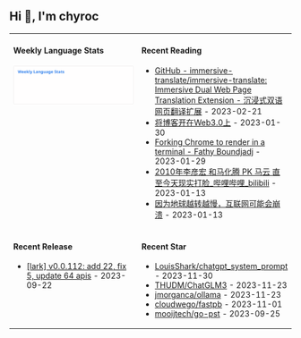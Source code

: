 ## Hi 👋, I'm chyroc

<table width="960px">
<tr>
<td valign="top" width="50%">

#### Weekly Language Stats

![](./images/wakatime_weekly_language_stats.svg)
</td>
<td valign="top" width="50%">

#### Recent Reading

* <a href='https://github.com/immersive-translate/immersive-translate' target='_black'>GitHub - immersive-translate/immersive-translate: Immersive Dual Web Page Translation Extension - 沉浸式双语网页翻译扩展</a> - 2023-02-21
* <a href='https://outti.me/6FE23FD0-22F4-4BDE-9F2B-72C0E5180C2C/' target='_black'>将博客开在Web3.0上</a> - 2023-01-30
* <a href='https://fathy.fr/carbonyl' target='_black'>Forking Chrome to render in a terminal - Fathy Boundjadj</a> - 2023-01-29
* <a href='https://www.bilibili.com/video/BV1dz411B7xk/' target='_black'>2010年李彦宏 和马化腾  PK  马云   直至今天现实打脸_哔哩哔哩_bilibili</a> - 2023-01-13
* <a href='https://mp.weixin.qq.com/s/nT0AGtxqCNGR_jwRp_Y63g' target='_black'>因为地球越转越慢，互联网可能会崩溃</a> - 2023-01-13

</td>
</tr>
<tr>
<td valign="top" width="50%">

#### Recent Release

* <a href='https://github.com/chyroc/lark/releases/tag/v0.0.112' target='_black'>[lark] v0.0.112: add 22, fix 5, update 64 apis</a> - 2023-09-22

</td>
<td valign="top" width="50%">

#### Recent Star

* <a href='https://github.com/LouisShark/chatgpt_system_prompt' target='_black'>LouisShark/chatgpt_system_prompt</a> - 2023-11-30
* <a href='https://github.com/THUDM/ChatGLM3' target='_black'>THUDM/ChatGLM3</a> - 2023-11-23
* <a href='https://github.com/jmorganca/ollama' target='_black'>jmorganca/ollama</a> - 2023-11-23
* <a href='https://github.com/cloudwego/fastpb' target='_black'>cloudwego/fastpb</a> - 2023-11-01
* <a href='https://github.com/mooijtech/go-pst' target='_black'>mooijtech/go-pst</a> - 2023-09-25

</td>
</tr>
</table>
